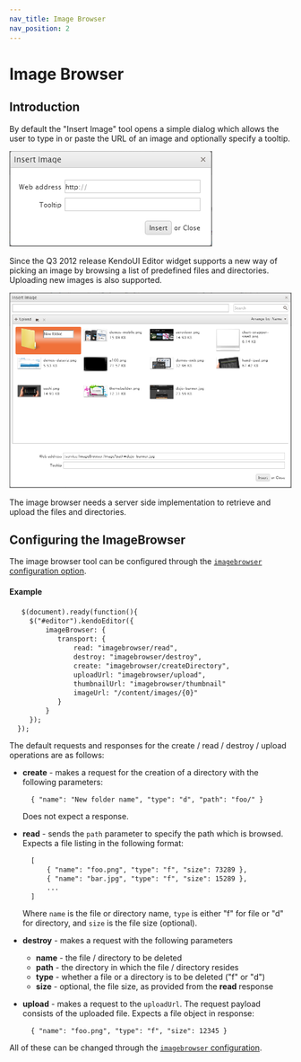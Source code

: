 ```yaml
---
nav_title: Image Browser
nav_position: 2
---
```


# Image Browser

## Introduction

By default the "Insert Image" tool opens a simple dialog which allows the user to type in or paste the URL of an image and optionally specify a tooltip.

![Insert Image Dialog](/getting-started/web/editor/editor-insert-image.png)

Since the Q3 2012 release KendoUI Editor widget supports a new way of picking an image by browsing a list of predefined files and directories. Uploading new images is also supported.

![Image Browser Dialog](/getting-started/web/editor/editor-image-browser.png)

The image browser needs a server side implementation to retrieve and upload the files and directories.

## Configuring the ImageBrowser

The image browser tool can be configured through the [`imagebrowser` configuration option](/api/web/editor#configuration-imageBrowser).

#### Example

       $(document).ready(function(){
         $("#editor").kendoEditor({
             imageBrowser: {
                transport: {
                    read: "imagebrowser/read",
                    destroy: "imagebrowser/destroy",
                    create: "imagebrowser/createDirectory",
                    uploadUrl: "imagebrowser/upload",
                    thumbnailUrl: "imagebrowser/thumbnail"
                    imageUrl: "/content/images/{0}"
                }
             }
         });
      });
      
The default requests and responses for the create / read / destroy / upload  operations are as follows:
 
- **create** - makes a request for the creation of a directory with the following parameters:

        { "name": "New folder name", "type": "d", "path": "foo/" }

    Does not expect a response.

- **read** - sends the `path` parameter to specify the path which is browsed. Expects a file listing in the following format:
   
        [
            { "name": "foo.png", "type": "f", "size": 73289 },
            { "name": "bar.jpg", "type": "f", "size": 15289 },
            ...
        ]

    Where `name` is the file or directory name, `type` is either "f" for file or "d" for directory, and `size` is the file size (optional).

- **destroy** - makes a request with the following parameters

    - **name** - the file / directory to be deleted
    - **path** - the directory in which the file / directory resides
    - **type** - whether a file or a directory is to be deleted ("f" or "d")
    - **size** - optional, the file size, as provided from the **read** response

- **upload** - makes a request to the `uploadUrl`. The request payload consists of the uploaded file. Expects a file object in response:

        { "name": "foo.png", "type": "f", "size": 12345 }

All of these can be changed through the [`imagebrowser` configuration](/api/web/editor#configuration-imageBrowser).
